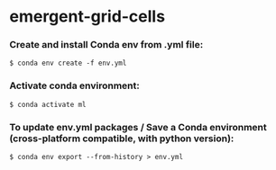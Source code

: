 # emergent-grid-cells

### Create and install Conda env from .yml file:
```console
$ conda env create -f env.yml
```

### Activate conda environment:
```console
$ conda activate ml
```

### To update env.yml packages / Save a Conda environment (cross-platform compatible, with python version):
```console
$ conda env export --from-history > env.yml
```
